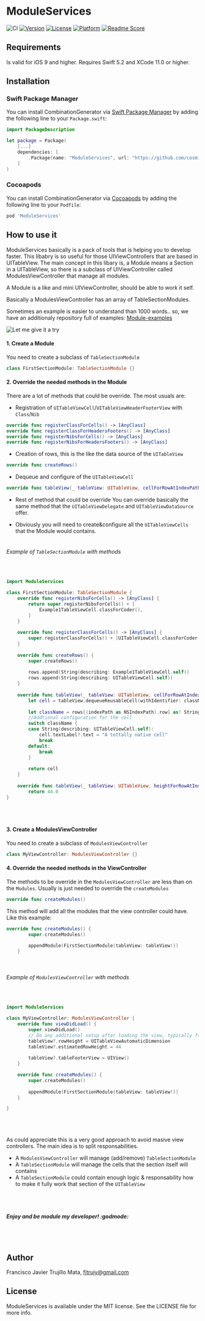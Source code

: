 # ModuleServices

![CI](https://github.com/cosmicfools/ModuleServices/workflows/CI/badge.svg)
[![Version](https://img.shields.io/cocoapods/v/ModuleServices.svg?style=flat)](http://cocoapods.org/pods/ModuleServices)
[![License](https://img.shields.io/cocoapods/l/ModuleServices.svg?style=flat)](http://cocoapods.org/pods/ModuleServices)
[![Platform](https://img.shields.io/cocoapods/p/ModuleServices.svg?style=flat)](http://cocoapods.org/pods/ModuleServices)
[![Readme Score](http://readme-score-api.herokuapp.com/score.svg?url=https://github.com/cosmicfools/moduleservices)](http://clayallsopp.github.io/readme-score?url=https://github.com/cosmicfools/moduleservices)

## Requirements

Is valid for iOS 9 and higher.
Requires Swift 5.2 and XCode 11.0 or higher.

## Installation

### Swift Package Manager

You can install CombinationGenerator via [Swift Package Manager](https://swift.org/package-manager/) by adding the following line to your `Package.swift`:

```swift
import PackageDescription

let package = Package(
    [...]
    dependencies: [
        .Package(name: "ModuleServices", url: "https://github.com/cosmicfools/ModuleServices.git", .branch("master"))
    ]
)
```

### Cocoapods

You can install CombinationGenerator via [Cocoapods](https://cocoapods.org/) by adding the following line to your `Podfile`:

```ruby
pod 'ModuleServices'
```

## How to use it

ModuleServices basically is a pack of tools that is helping you to develop faster. This libabry is so useful for those UIViewControllers that are based in UITableView.
The main concept in this libary is, a Module means a Section in a UITableView, so there is a subclass of UIViewController called ModulesViewController that manage all modules.

A Module is a like and mini UIViewController, should be able to work it self.

Basically a ModulesViewController has an array of TableSectionModules.

Sometimes an example is easier to understand than 1000 words.. so, we have an additionaly repository full of examples:
[Module-examples](https://github.com/fjtrujy/module-examples)


![Let me give it a try](https://raw.githubusercontent.com/cosmicfools/ModuleServices/master/giveATry.jpg)

#### 1. Create a Module
You need to create a subclass of `TableSectionModule`

```swift
class FirstSectionModule: TableSectionModule {}
```

#### 2. Override the needed methods in the Module
There are a lot of methods that could be override. The most usuals are: 

* Registration of `UITableViewCell`/`UITableViewHeaderFooterView` with `Class`/`Nib`
```swift
override func registerClassForCells() -> [AnyClass]
override func registerClassForHeadersFooters() -> [AnyClass]
override func registerNibsForCells() -> [AnyClass] 
override func registerNibsForHeadersFooters() -> [AnyClass] 
```

* Creation of rows, this is the like the data source of the `UITableView`
```swift
override func createRows()
```

* Dequeue and configure of the `UITableViewCell`
```swift
override func tableView(_ tableView: UITableView, cellForRowAtIndexPath indexPath: IndexPath) -> UITableViewCell
```
* Rest of method that could be override
You can override basically the same method that the `UITableViewDelegate` and `UITableViewDataSource` offer.

* Obviously you will need to create&configure all the `UITableViewCells` that the Module would contains.
<br><br>
###### Example of `TableSectionModule` with methods
<br>

```swift
import ModuleServices

class FirstSectionModule: TableSectionModule {
    override func registerNibsForCells() -> [AnyClass] {
        return super.registerNibsForCells() + [
            Example1TableViewCell.classForCoder(),
        ]
    }
    
    override func registerClassForCells() -> [AnyClass] {
        super.registerClassForCells() + [UITableViewCell.classForCoder()]
    }
    
    override func createRows() {
        super.createRows()
        
        rows.append(String(describing: Example1TableViewCell.self))
        rows.append(String(describing: UITableViewCell.self))
    }
    
    override func tableView(_ tableView: UITableView, cellForRowAtIndexPath indexPath: IndexPath) -> UITableViewCell {
        let cell = tableView.dequeueReusableCell(withIdentifier: className, for: indexPath)
        
        let className = rows[(indexPath as NSIndexPath).row] as! String
        //Addtional configuration for the cell
        switch className {
        case String(describing: UITableViewCell.self):
            cell.textLabel?.text = "A tottally native cell"
            break
        default:
            break
        }
        
        return cell
    }
    
    override func tableView(_ tableView: UITableView, heightForRowAtIndexPath indexPath: IndexPath) -> CGFloat {
        return 44.0
}
```

<br><br>
#### 3. Create a ModulesViewController
You need to create a subclass of `ModulesViewController`
```swift
class MyViewController: ModulesViewController {}
```

#### 4. Override the needed methods in the ViewController
The methods to be override in the `ModulesViewController` are less than on the `Modules`. Usually is just needed to override the `createModules`

```swift
override func createModules()
```
This method will add all the modules that the view controller could have. Like this example:

```swift
override func createModules() {
        super.createModules()
        
        appendModule(FirstSectionModule(tableView: tableView!))
    }
```

<br>

###### Example of `ModulesViewController` with methods
<br>

```swift
import ModuleServices

class MyViewController: ModulesViewController {
    override func viewDidLoad() {
        super.viewDidLoad()
        // Do any additional setup after loading the view, typically from a nib.
        tableView?.rowHeight = UITableViewAutomaticDimension
        tableView?.estimatedRowHeight = 44
        
        tableView?.tableFooterView = UIView()
    }

    override func createModules() {
        super.createModules()
        
        appendModule(FirstSectionModule(tableView: tableView!))
    }

}

```
<br><br><br>
As could appreciate this is a very good approach to avoid masive view controllers. The main idea is to split responsabilities. 

- A `ModulesViewController` will manage (add/remove) `TableSectionModule`
- A `TableSectionModule` will manage the cells that the section itself will contains
- A `TableSectionModule` could contain enough logic & responsability how to make it fully work that section of the `UITableView`

<br><br>
##### Enjoy and be module my developer! :godmode:
<br><br>
## Author

Francisco Javier Trujillo Mata, fjtrujy@gmail.com

## License

ModuleServices is available under the MIT license. See the LICENSE file for more info.
